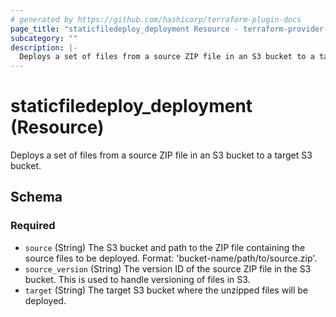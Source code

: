 ```yaml
---
# generated by https://github.com/hashicorp/terraform-plugin-docs
page_title: "staticfiledeploy_deployment Resource - terraform-provider-static-file-deploy"
subcategory: ""
description: |-
  Deploys a set of files from a source ZIP file in an S3 bucket to a target S3 bucket.
---
```


# staticfiledeploy_deployment (Resource)

Deploys a set of files from a source ZIP file in an S3 bucket to a target S3 bucket.



<!-- schema generated by tfplugindocs -->
## Schema

### Required

- `source` (String) The S3 bucket and path to the ZIP file containing the source files to be deployed. Format: 'bucket-name/path/to/source.zip'.
- `source_version` (String) The version ID of the source ZIP file in the S3 bucket. This is used to handle versioning of files in S3.
- `target` (String) The target S3 bucket where the unzipped files will be deployed.
